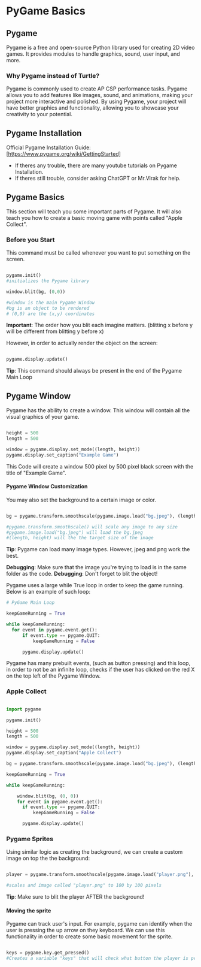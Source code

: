 # PyGame Basics

## Pygame
Pygame is a free and open-source Python library used for creating 2D video games. It provides modules to handle graphics, sound, user input, and more.

### Why Pygame instead of Turtle?

Pygame is commonly used to create AP CSP performance tasks. Pygame allows you to add features like images, sound, and animations, making your project more interactive and polished. By using Pygame, your project will have better graphics and functionality, allowing you to showcase your creativity to your potential.

## Pygame Installation
Official Pygame Installation Guide:
[https://www.pygame.org/wiki/GettingStarted]

- If theres any trouble, there are many youtube tutorials on Pygame Installation.
- If theres still trouble, consider asking ChatGPT or Mr.Virak for help. 

## Pygame Basics

This section will teach you some important parts of Pygame. It will also teach you how to create a basic moving game with points called "Apple Collect".

### Before you Start

This command must be called whenever you want to put something on the screen.

```python

pygame.init()
#initializes the Pygame library

window.blit(bg, (0,0))

#window is the main Pygame Window 
#bg is an object to be rendered
# (0,0) are the (x,y) coordinates

```
**Important**: The order how you blit each imagine matters. (blitting x before y will be different from blitting y before x)

 However, in order to actually render the object on the screen:

```python

pygame.display.update()

```
**Tip**: This command should always be present in the end of the Pygame Main Loop

## Pygame Window

Pygame has the ability to create a window. This window will contain all the visual graphics of your game.

```python

height = 500
length = 500

window = pygame.display.set_mode((length, height))
pygame.display.set_caption("Example Game")

```

This Code will create a window 500 pixel by 500 pixel black screen with the title of "Example Game".

#### Pygame Window Customization

You may also set the background to a certain image or color. 

```python

bg = pygame.transform.smoothscale(pygame.image.load("bg.jpeg"), (length, height))

#pygame.transform.smoothscale() will scale any image to any size
#pygame.image.load("bg.jpeg") will load the bg.jpeg
#(length, height) will the the target size of the image

```
**Tip**: Pygame can load many image types. However, jpeg and png work the best.

**Debugging**: Make sure that the image you're trying to load is in the same folder as the code. 
**Debugging**: Don't forget to blit the object!

Pygame uses a large while True loop in order to keep the game running. Below is an example of such loop:

```python
# PyGame Main Loop

keepGameRunning = True

while keepGameRunning:
  for event in pygame.event.get():
      if event.type == pygame.QUIT:
          keepGameRunning = False

      pygame.display.update()
```
Pygame has many prebuilt events, (such as button pressing) and this loop, in order to not be an infinite loop, checks if the user has clicked on the red X on the top left of the Pygame Window.


### Apple Collect 

```python

import pygame

pygame.init()

height = 500
length = 500

window = pygame.display.set_mode((length, height))
pygame.display.set_caption("Apple Collect")

bg = pygame.transform.smoothscale(pygame.image.load("bg.jpeg"), (length, height))

keepGameRunning = True

while keepGameRunning:

    window.blit(bg, (0, 0))
    for event in pygame.event.get():
      if event.type == pygame.QUIT:
          keepGameRunning = False

      pygame.display.update()

```

### Pygame Sprites 

Using similar logic as creating the background, we can create a custom image on top the the background:

```python

player = pygame.transform.smoothscale(pygame.image.load("player.png"), (100, 100))

#scales and image called "player.png" to 100 by 100 pixels 
```
**Tip**: Make sure to blit the player AFTER the background!

#### Moving the sprite

Pygame can track user's input. For example, pygame can identify when the user is pressing the up arrow on they keyboard. We can use this functionality in order to create some basic movement for the sprite. 

```python

keys = pygame.key.get_pressed()
#Creates a variable "keys" that will check what button the player is pressing

```

